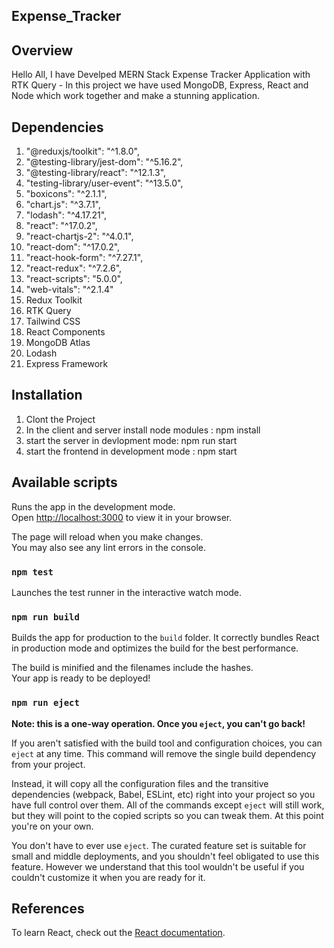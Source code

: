 ## Expense_Tracker

## Overview
Hello All,
I have Develped MERN Stack Expense Tracker Application with RTK Query - 
In this project we have used MongoDB, Express, React and Node which work together and make a stunning application.

## Dependencies
1.  "@reduxjs/toolkit": "^1.8.0",
2.  "@testing-library/jest-dom": "^5.16.2",
3.  "@testing-library/react": "^12.1.3",
4.  "testing-library/user-event": "^13.5.0",
5.  "boxicons": "^2.1.1",
6.  "chart.js": "^3.7.1",
7.  "lodash": "^4.17.21",
8.  "react": "^17.0.2",
9.  "react-chartjs-2": "^4.0.1",
10. "react-dom": "^17.0.2",
11. "react-hook-form": "^7.27.1",
12. "react-redux": "^7.2.6",
13. "react-scripts": "5.0.0",
14. "web-vitals": "^2.1.4"
15.  Redux Toolkit
16.  RTK Query
17.  Tailwind CSS
18.  React Components
19.  MongoDB Atlas
20.  Lodash
21.  Express Framework

## Installation
1. Clont the Project
2. In the client and server install node modules : npm install
3. start the server in devlopment mode: npm run start
4. start the frontend in development mode : npm start

## Available scripts
Runs the app in the development mode.\
Open [http://localhost:3000](http://localhost:3000) to view it in your browser.

The page will reload when you make changes.\
You may also see any lint errors in the console.

### `npm test`
Launches the test runner in the interactive watch mode.

### `npm run build`

Builds the app for production to the `build` folder.
It correctly bundles React in production mode and optimizes the build for the best performance.

The build is minified and the filenames include the hashes.\
Your app is ready to be deployed!

### `npm run eject`

**Note: this is a one-way operation. Once you `eject`, you can't go back!**

If you aren't satisfied with the build tool and configuration choices, you can `eject` at any time. This command will remove the single build dependency from your project.

Instead, it will copy all the configuration files and the transitive dependencies (webpack, Babel, ESLint, etc) right into your project so you have full control over them. All of the commands except `eject` will still work, but they will point to the copied scripts so you can tweak them. At this point you're on your own.

You don't have to ever use `eject`. The curated feature set is suitable for small and middle deployments, and you shouldn't feel obligated to use this feature. However we understand that this tool wouldn't be useful if you couldn't customize it when you are ready for it.

## References
To learn React, check out the [React documentation](https://reactjs.org/).

